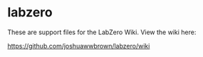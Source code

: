 # labzero

These are support files for the LabZero Wiki. View the wiki here:

https://github.com/joshuawwbrown/labzero/wiki
